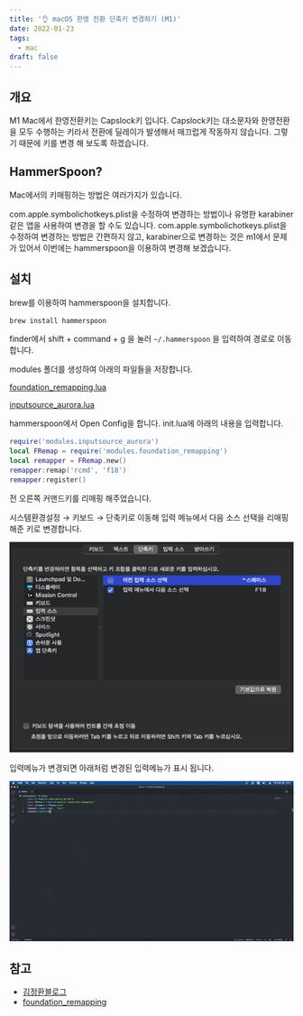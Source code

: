 ```yaml
---
title: '👌 macOS 한영 전환 단축키 변경하기 (M1)'
date: 2022-01-23
tags:
  - mac
draft: false
---
```


## 개요

M1 Mac에서 한영전환키는 Capslock키 입니다. Capslock키는 대소문자와 한영전환을 모두 수행하는 키라서 전환에 딜레이가 발생해서 매끄럽게 작동하지 않습니다. 그렇기 때문에 키를 변경 해 보도록 하겠습니다.

## HammerSpoon?

Mac에서의 키매핑하는 방법은 여러가지가 있습니다.

com.apple.symbolichotkeys.plist을 수정하여 변경하는 방법이나 유명한 karabiner같은 앱을 사용하여 변경을 할 수도 있습니다. com.apple.symbolichotkeys.plist을 수정하여 변경하는 방법은 간편하지 않고, karabiner으로 변경하는 것은 m1에서 문제가 있어서 이번에는 hammerspoon을 이용하여 변경해 보겠습니다.

## 설치

brew를 이용하여 hammerspoon을 설치합니다.

```bash
brew install hammerspoon
```

finder에서 shift + command + g 을 눌러 `~/.hammerspoon` 을 입력하여 경로로 이동합니다.

modules 폴더를 생성하여 아래의 파일들을 저장합니다.

[foundation_remapping.lua](https://drive.google.com/file/d/1A_7BlLXFg6mrUFm7eqtq3UuBfsJg3ShO)

[inputsource_aurora.lua](https://drive.google.com/file/d/1zYpNlIFnt26AwM3z-l-WMU6cHErcQbTN)

hammerspoon에서 Open Config을 합니다. init.lua에 아래의 내용을 입력합니다.

```lua
require('modules.inputsource_aurora')
local FRemap = require('modules.foundation_remapping')
local remapper = FRemap.new()
remapper:remap('rcmd', 'f18')
remapper:register()
```

전 오른쪽 커맨드키를 리매핑 해주었습니다.

시스템환경설정 → 키보드 → 단축키로 이동해 입력 메뉴에서 다음 소스 선택을 리매핑해준 키로 변경합니다.

![](images/01.png)

입력메뉴가 변경되면 아래처럼 변경된 입력메뉴가 표시 됩니다.

![](images/02.gif)

## 참고

- [김정환블로그](https://jeonghwan-kim.github.io/think/2021/04/29/my-first-capacitive-keyboard.html)
- [foundation_remapping](https://github.com/hetima/hammerspoon-foundation_remapping)
